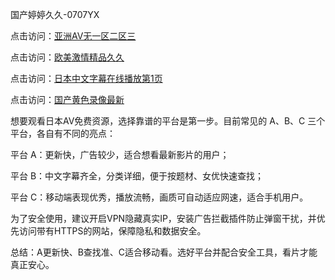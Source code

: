 
国产婷婷久久-0707YX


点击访问：<a href="https://gsd-agv.pages.dev/">亚洲AV无一区二区三</a>

点击访问：<a href="https://rtj-3zo.pages.dev/">欧美激情精品久久</a>

点击访问：<a href="https://rtj-3zo.pages.dev/">日本中文字幕在线播放第1页</a>

点击访问：<a href="https://gfd-5xg.pages.dev/">国产黄色录像最新</a>

想要观看日本AV免费资源，选择靠谱的平台是第一步。目前常见的 A、B、C 三个平台，各自有不同的亮点：

平台 A：更新快，广告较少，适合想看最新影片的用户；

平台 B：中文字幕齐全，分类详细，便于按题材、女优快速查找；

平台 C：移动端表现优秀，播放流畅，画质可自动适应网速，适合手机用户。

为了安全使用，建议开启VPN隐藏真实IP，安装广告拦截插件防止弹窗干扰，并优先访问带有HTTPS的网站，保障隐私和数据安全。

总结：A更新快、B查找准、C适合移动看。选好平台并配合安全工具，看片才能真正安心。

<span style="display:none;">[Canonical link](https://github.com/mot20250707/so5 ）</span>
